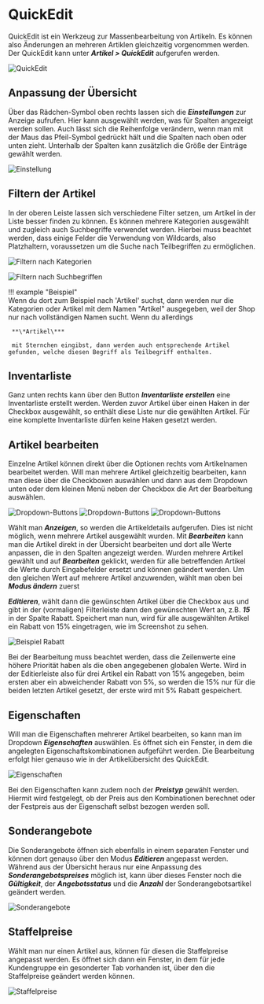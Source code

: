 # QuickEdit

QuickEdit ist ein Werkzeug zur Massenbearbeitung von Artikeln. Es können also Änderungen an mehreren Artiklen gleichzeitig vorgenommen werden. Der QuickEdit kann unter _**Artikel \> QuickEdit**_ aufgerufen werden.

![](../Bilder/Abb128_QuickEdit.png "QuickEdit")

## Anpassung der Übersicht

Über das Rädchen-Symbol oben rechts lassen sich die _**Einstellungen**_ zur Anzeige aufrufen. Hier kann ausgewählt werden, was für Spalten angezeigt werden sollen. Auch lässt sich die Reihenfolge verändern, wenn man mit der Maus das Pfeil-Symbol gedrückt hält und die Spalten nach oben oder unten zieht. Unterhalb der Spalten kann zusätzlich die Größe der Einträge gewählt werden.

![](../Bilder/Abb129_Einstellungen.png "Einstellung")

## Filtern der Artikel

In der oberen Leiste lassen sich verschiedene Filter setzen, um Artikel in der Liste besser finden zu können. Es können mehrere Kategorien ausgewählt und zugleich auch Suchbegriffe verwendet werden. Hierbei muss beachtet werden, dass einige Felder die Verwendung von Wildcards, also Platzhaltern, voraussetzen um die Suche nach Teilbegriffen zu ermöglichen.

![](../Bilder/Abb130_FilternNachKategorien.png "Filtern nach Kategorien")

![](../Bilder/Abb131_FilternNachSuchbegriffen.png "Filtern nach Suchbegriffen")

!!! example "Beispiel"  
	 Wenn du dort zum Beispiel nach 'Artikel' suchst, dann werden nur die Kategorien oder Artikel mit dem Namen "Artikel" ausgegeben, weil der Shop nur nach vollständigen Namen sucht. Wenn du allerdings

	 **\*Artikel\***

	 mit Sternchen eingibst, dann werden auch entsprechende Artikel gefunden, welche diesen Begriff als Teilbegriff enthalten.

## Inventarliste

Ganz unten rechts kann über den Button _**Inventarliste erstellen**_ eine Inventarliste erstellt werden. Werden zuvor Artikel über einen Haken in der Checkbox ausgewählt, so enthält diese Liste nur die gewählten Artikel. Für eine komplette Inventarliste dürfen keine Haken gesetzt werden.

## Artikel bearbeiten

Einzelne Artikel können direkt über die Optionen rechts vom Artikelnamen bearbeitet werden. Will man mehrere Artikel gleichzeitig bearbeiten, kann man diese über die Checkboxen auswählen und dann aus dem Dropdown unten oder dem kleinen Menü neben der Checkbox die Art der Bearbeitung auswählen.

![](../Bilder/Abb132_DropdownEinzelbearbeitung.png "Dropdown-Buttons") ![](../Bilder/Abb133_DropdownUnten.png "Dropdown-Buttons") ![](../Bilder/Abb134_DropdownLinks.png "Dropdown-Buttons")

Wählt man _**Anzeigen**_, so werden die Artikeldetails aufgerufen. Dies ist nicht möglich, wenn mehrere Artikel ausgewählt wurden. Mit _**Bearbeiten**_ kann man die Artikel direkt in der Übersicht bearbeiten und dort alle Werte anpassen, die in den Spalten angezeigt werden. Wurden mehrere Artikel gewählt und auf _**Bearbeiten**_ geklickt, werden für alle betreffenden Artikel die Werte durch Eingabefelder ersetzt und können geändert werden. Um den gleichen Wert auf mehrere Artikel anzuwenden, wählt man oben bei _**Modus ändern**_ zuerst

_**Editieren**_, wählt dann die gewünschten Artikel über die Checkbox aus und gibt in der \(vormaligen\) Filterleiste dann den gewünschten Wert an, z.B. _**15**_ in der Spalte Rabatt. Speichert man nun, wird für alle ausgewählten Artikel ein Rabatt von 15% eingetragen, wie im Screenshot zu sehen.

![](../Bilder/Abb135_BeispielRabatt.png "Beispiel Rabatt")

Bei der Bearbeitung muss beachtet werden, dass die Zeilenwerte eine höhere Priorität haben als die oben angegebenen globalen Werte. Wird in der Editierleiste also für drei Artikel ein Rabatt von 15% angegeben, beim ersten aber ein abweichender Rabatt von 5%, so werden die 15% nur für die beiden letzten Artikel gesetzt, der erste wird mit 5% Rabatt gespeichert.

## Eigenschaften

Will man die Eigenschaften mehrerer Artikel bearbeiten, so kann man im Dropdown _**Eigenschaften**_ auswählen. Es öffnet sich ein Fenster, in dem die angelegten Eigenschaftskombinationen aufgeführt werden. Die Bearbeitung erfolgt hier genauso wie in der Artikelübersicht des QuickEdit.

![](../Bilder/Abb135_Eigenschaften.png "Eigenschaften")

Bei den Eigenschaften kann zudem noch der _**Preistyp**_ gewählt werden. Hiermit wird festgelegt, ob der Preis aus den Kombinationen berechnet oder der Festpreis aus der Eigenschaft selbst bezogen werden soll.

## Sonderangebote

Die Sonderangebote öffnen sich ebenfalls in einem separaten Fenster und können dort genauso über den Modus _**Editieren**_ angepasst werden. Während aus der Übersicht heraus nur eine Anpassung des _**Sonderangebotspreises**_ möglich ist, kann über dieses Fenster noch die _**Gültigkeit**_, der _**Angebotsstatus**_ und die _**Anzahl**_ der Sonderangebotsartikel geändert werden.

![](../Bilder/Abb136_Sonderangebote.png "Sonderangebote")

## Staffelpreise

Wählt man nur einen Artikel aus, können für diesen die Staffelpreise angepasst werden. Es öffnet sich dann ein Fenster, in dem für jede Kundengruppe ein gesonderter Tab vorhanden ist, über den die Staffelpreise geändert werden können.

![](../Bilder/Abb137_Staffelpreise.png "Staffelpreise")